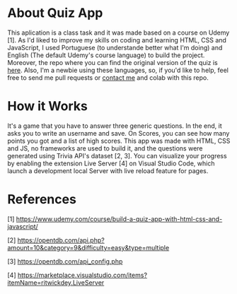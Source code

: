 # About Quiz App 

This aplication is a class task and it was made based on a course on Udemy [1].
As I'd liked to improve my skills on coding and learning HTML, CSS and JavaScript, I used Portuguese (to understande better what I'm doing) and English (The default Udemy's course language) to build the project. Moreover, the repo where you can find the original version of the quiz is [here](https://github.com/jamesqquick/Build-A-Quiz-App-With-HTML-CSS-and-JavaScript).
Also, I'm a newbie using these languages, so, if you'd like to help, feel free to send me pull requests or [contact me](https://web.telegram.org/#/im?p=@vanessadcamara) and colab with this repo.

# How it Works

It's a game that you have to answer three generic questions. In the end, it asks you to write an username and save. On Scores, you can see how many points you got and a list of high scores. This app was made with HTML, CSS and JS, no frameworks are used to build it, and the questions were generated using Trivia API's dataset [2, 3]. You can visualize your progress by enabling the extension Live Server [4] on Visual Studio Code, which launch a development local Server with live reload feature for pages.

# References

[1] https://www.udemy.com/course/build-a-quiz-app-with-html-css-and-javascript/

[2] https://opentdb.com/api.php?amount=10&category=9&difficulty=easy&type=multiple

[3] https://opentdb.com/api_config.php

[4] https://marketplace.visualstudio.com/items?itemName=ritwickdey.LiveServer
